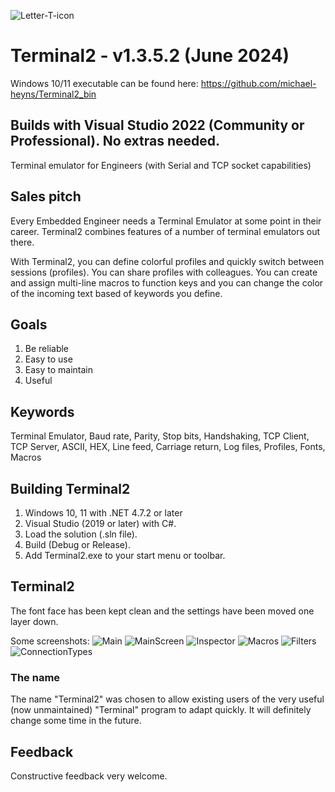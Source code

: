 ![Letter-T-icon](https://user-images.githubusercontent.com/4144679/169688149-106da035-d4bd-4b1e-a290-c2a2885a9959.png)
# Terminal2 - v1.3.5.2  (June 2024)

Windows 10/11 executable can be found here: https://github.com/michael-heyns/Terminal2_bin

## Builds with Visual Studio 2022 (Community or Professional). No extras needed.

Terminal emulator for Engineers (with Serial and TCP socket capabilities)

## Sales pitch
Every Embedded Engineer needs a Terminal Emulator at some point in their career.
Terminal2 combines features of a number of terminal emulators out there.  

With Terminal2, you can define colorful profiles and quickly switch between sessions (profiles).  You can share profiles with colleagues. You can create and assign multi-line macros to function keys and you can change the color of the incoming text based of keywords you define.

## Goals
1. Be reliable
2. Easy to use
3. Easy to maintain
4. Useful

## Keywords
Terminal Emulator, Baud rate, Parity, Stop bits, Handshaking, TCP Client, TCP Server, ASCII, HEX, Line feed, Carriage return, Log files, Profiles, Fonts, Macros

## Building Terminal2
1. Windows 10, 11 with .NET 4.7.2 or later
2. Visual Studio (2019 or later) with C#.
3. Load the solution (.sln file).
4. Build (Debug or Release).
5. Add Terminal2.exe to your start menu or toolbar.

## Terminal2
The font face has been kept clean and the settings have been moved one layer down.

Some screenshots:
![Main](https://github.com/michael-heyns/Terminal2/assets/4144679/5b4465c3-d059-4d8e-9264-a1bea4534d29)
![MainScreen](https://github.com/michael-heyns/Terminal2/assets/4144679/dc2192b4-6342-4ee2-98e5-28d0e780f911)
![Inspector](https://github.com/michael-heyns/Terminal2/assets/4144679/9c1d0fa9-37d1-4205-a9f9-39830b2de457)
![Macros](https://github.com/michael-heyns/Terminal2/assets/4144679/f99dfdbd-6cb7-4e78-82a2-ed968f34ae20)
![Filters](https://github.com/michael-heyns/Terminal2/assets/4144679/7a4b631a-1d57-41b4-9a9e-1f958fae5cf1)
![ConnectionTypes](https://github.com/michael-heyns/Terminal2/assets/4144679/aec5458e-8aff-439e-a8b6-b841140d08c9)

### The name
The name "Terminal2" was chosen to allow existing users of the very useful (now unmaintained) "Terminal" program to adapt quickly.
It will definitely change some time in the future.

## Feedback
Constructive feedback very welcome.
